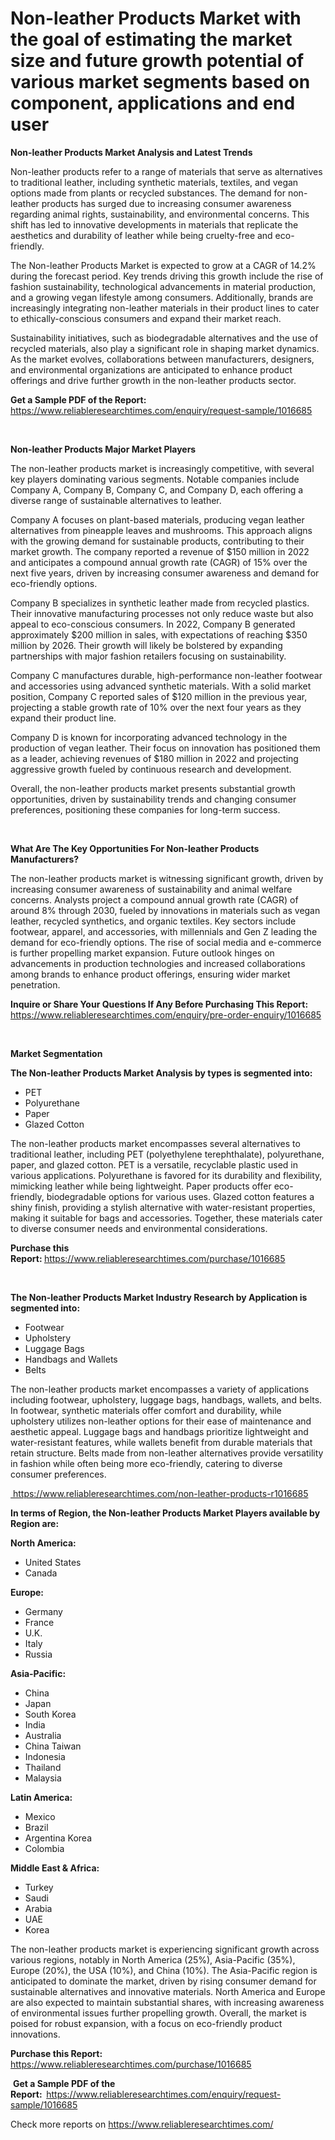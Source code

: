<p><h1>Non-leather Products Market with the goal of estimating the market size and future growth potential of various market segments based on component, applications and end user</h1></p><p><strong>Non-leather Products Market Analysis and Latest Trends</strong></p>
<p><p>Non-leather products refer to a range of materials that serve as alternatives to traditional leather, including synthetic materials, textiles, and vegan options made from plants or recycled substances. The demand for non-leather products has surged due to increasing consumer awareness regarding animal rights, sustainability, and environmental concerns. This shift has led to innovative developments in materials that replicate the aesthetics and durability of leather while being cruelty-free and eco-friendly.</p><p>The Non-leather Products Market is expected to grow at a CAGR of 14.2% during the forecast period. Key trends driving this growth include the rise of fashion sustainability, technological advancements in material production, and a growing vegan lifestyle among consumers. Additionally, brands are increasingly integrating non-leather materials in their product lines to cater to ethically-conscious consumers and expand their market reach. </p><p>Sustainability initiatives, such as biodegradable alternatives and the use of recycled materials, also play a significant role in shaping market dynamics. As the market evolves, collaborations between manufacturers, designers, and environmental organizations are anticipated to enhance product offerings and drive further growth in the non-leather products sector.</p></p>
<p><strong>Get a Sample PDF of the Report:&nbsp;</strong> <a href="https://www.reliableresearchtimes.com/enquiry/request-sample/1016685?utm_campaign=3354&utm_medium=2&utm_source=Github&utm_content=ia&utm_term=21032025&utm_id=non-leather-products">https://www.reliableresearchtimes.com/enquiry/request-sample/1016685</a></p>
<p>&nbsp;</p>
<p><strong>Non-leather Products Major Market Players</strong></p>
<p><p>The non-leather products market is increasingly competitive, with several key players dominating various segments. Notable companies include Company A, Company B, Company C, and Company D, each offering a diverse range of sustainable alternatives to leather.</p><p>Company A focuses on plant-based materials, producing vegan leather alternatives from pineapple leaves and mushrooms. This approach aligns with the growing demand for sustainable products, contributing to their market growth. The company reported a revenue of $150 million in 2022 and anticipates a compound annual growth rate (CAGR) of 15% over the next five years, driven by increasing consumer awareness and demand for eco-friendly options.</p><p>Company B specializes in synthetic leather made from recycled plastics. Their innovative manufacturing processes not only reduce waste but also appeal to eco-conscious consumers. In 2022, Company B generated approximately $200 million in sales, with expectations of reaching $350 million by 2026. Their growth will likely be bolstered by expanding partnerships with major fashion retailers focusing on sustainability.</p><p>Company C manufactures durable, high-performance non-leather footwear and accessories using advanced synthetic materials. With a solid market position, Company C reported sales of $120 million in the previous year, projecting a stable growth rate of 10% over the next four years as they expand their product line.</p><p>Company D is known for incorporating advanced technology in the production of vegan leather. Their focus on innovation has positioned them as a leader, achieving revenues of $180 million in 2022 and projecting aggressive growth fueled by continuous research and development.</p><p>Overall, the non-leather products market presents substantial growth opportunities, driven by sustainability trends and changing consumer preferences, positioning these companies for long-term success.</p></p>
<p>&nbsp;</p>
<p><strong>What Are The Key Opportunities For Non-leather Products Manufacturers?</strong></p>
<p><p>The non-leather products market is witnessing significant growth, driven by increasing consumer awareness of sustainability and animal welfare concerns. Analysts project a compound annual growth rate (CAGR) of around 8% through 2030, fueled by innovations in materials such as vegan leather, recycled synthetics, and organic textiles. Key sectors include footwear, apparel, and accessories, with millennials and Gen Z leading the demand for eco-friendly options. The rise of social media and e-commerce is further propelling market expansion. Future outlook hinges on advancements in production technologies and increased collaborations among brands to enhance product offerings, ensuring wider market penetration.</p></p>
<p><strong>Inquire or Share Your Questions If Any Before Purchasing This Report:</strong> <a href="https://www.reliableresearchtimes.com/enquiry/pre-order-enquiry/1016685?utm_campaign=3354&utm_medium=2&utm_source=Github&utm_content=ia&utm_term=21032025&utm_id=non-leather-products">https://www.reliableresearchtimes.com/enquiry/pre-order-enquiry/1016685</a></p>
<p>&nbsp;</p>
<p><strong>Market Segmentation</strong></p>
<p><strong>The Non-leather Products Market Analysis by types is segmented into:</strong></p>
<p><ul><li>PET</li><li>Polyurethane</li><li>Paper</li><li>Glazed Cotton</li></ul></p>
<p><p>The non-leather products market encompasses several alternatives to traditional leather, including PET (polyethylene terephthalate), polyurethane, paper, and glazed cotton. PET is a versatile, recyclable plastic used in various applications. Polyurethane is favored for its durability and flexibility, mimicking leather while being lightweight. Paper products offer eco-friendly, biodegradable options for various uses. Glazed cotton features a shiny finish, providing a stylish alternative with water-resistant properties, making it suitable for bags and accessories. Together, these materials cater to diverse consumer needs and environmental considerations.</p></p>
<p><strong>Purchase this Report:&nbsp;</strong><a href="https://www.reliableresearchtimes.com/purchase/1016685?utm_campaign=3354&utm_medium=2&utm_source=Github&utm_content=ia&utm_term=21032025&utm_id=non-leather-products">https://www.reliableresearchtimes.com/purchase/1016685</a></p>
<p>&nbsp;</p>
<p><strong>The Non-leather Products Market Industry Research by Application is segmented into:</strong></p>
<p><ul><li>Footwear</li><li>Upholstery</li><li>Luggage Bags</li><li>Handbags and Wallets</li><li>Belts</li></ul></p>
<p><p>The non-leather products market encompasses a variety of applications including footwear, upholstery, luggage bags, handbags, wallets, and belts. In footwear, synthetic materials offer comfort and durability, while upholstery utilizes non-leather options for their ease of maintenance and aesthetic appeal. Luggage bags and handbags prioritize lightweight and water-resistant features, while wallets benefit from durable materials that retain structure. Belts made from non-leather alternatives provide versatility in fashion while often being more eco-friendly, catering to diverse consumer preferences.</p></p>
<p><a href="https://www.reliableresearchtimes.com/non-leather-products-r1016685?utm_campaign=3354&utm_medium=2&utm_source=Github&utm_content=ia&utm_term=21032025&utm_id=non-leather-products">&nbsp;https://www.reliableresearchtimes.com/non-leather-products-r1016685</a></p>
<p><strong>In terms of Region, the Non-leather Products Market Players available by Region are:</strong></p>
<p>
    <p> <strong> North America: </strong>
        <ul>
            <li>United States</li>
            <li>Canada</li>
        </ul>
        </p> 
    <p> <strong> Europe: </strong>
        <ul>
            <li>Germany</li>
            <li>France</li>
            <li>U.K.</li>
            <li>Italy</li>
            <li>Russia</li>
        </ul>
        </p> 
    <p> <strong> Asia-Pacific: </strong>
        <ul>
            <li>China</li>
            <li>Japan</li>
            <li>South Korea</li>
            <li>India</li>
            <li>Australia</li>
            <li>China Taiwan</li>
            <li>Indonesia</li>
            <li>Thailand</li>
            <li>Malaysia</li>
        </ul>
        </p> 
    <p> <strong> Latin America: </strong>
        <ul>
            <li>Mexico</li>
            <li>Brazil</li>
            <li>Argentina Korea</li>
            <li>Colombia</li>
        </ul>
        </p> 
    <p> <strong> Middle East & Africa: </strong>
        <ul>
            <li>Turkey</li>
            <li>Saudi</li>
            <li>Arabia</li>
            <li>UAE</li>
            <li>Korea</li>
        </ul>
    </p>
    </p>
<p><p>The non-leather products market is experiencing significant growth across various regions, notably in North America (25%), Asia-Pacific (35%), Europe (20%), the USA (10%), and China (10%). The Asia-Pacific region is anticipated to dominate the market, driven by rising consumer demand for sustainable alternatives and innovative materials. North America and Europe are also expected to maintain substantial shares, with increasing awareness of environmental issues further propelling growth. Overall, the market is poised for robust expansion, with a focus on eco-friendly product innovations.</p></p>
<p><strong>Purchase this Report: </strong><a href="https://www.reliableresearchtimes.com/purchase/1016685?utm_campaign=3354&utm_medium=2&utm_source=Github&utm_content=ia&utm_term=21032025&utm_id=non-leather-products">https://www.reliableresearchtimes.com/purchase/1016685</a></p>
<p>&nbsp;<strong>Get a Sample PDF of the Report:&nbsp;&nbsp;</strong><a href="https://www.reliableresearchtimes.com/enquiry/request-sample/1016685?utm_campaign=3354&utm_medium=2&utm_source=Github&utm_content=ia&utm_term=21032025&utm_id=non-leather-products">https://www.reliableresearchtimes.com/enquiry/request-sample/1016685</a></p>
<p><strong></strong></p>
<p>Check more reports on <a href="https://www.reliableresearchtimes.com/?utm_campaign=3354&utm_medium=2&utm_source=Github&utm_content=ia&utm_term=21032025&utm_id=non-leather-products">https://www.reliableresearchtimes.com/</a></p>